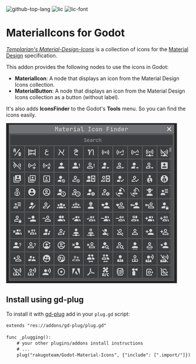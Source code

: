 ![github-top-lang][lang] ![lic] ![lic-font]

# MaterialIcons for Godot

[*Templarian's Material-Design-Icons*](https://github.com/templarian/MaterialDesign) is a collection of icons for the [Material Design](https://material.io/) specification.

This addon provides the following nodes to use the icons in Godot:
- **MaterialIcon**: A node that displays an icon from the Material Design Icons collection.
- **MaterialButton**: A node that displays an icon from the Material Design Icons collection as a button (without label).

It's also adds **IconsFinder** to the Godot's **Tools** menu.
So you can find the icons easily.

![IconsFinder Screen Shot](.assets/screenshot.png)

## Install using gd-plug
To install it with [gd-plug](https://github.com/imjp94/gd-plug) add in your `plug.gd` script:
```gdscript
extends "res://addons/gd-plug/plug.gd"

func _plugging():
	# your other plugins/addons install instructions
	# ...
	plug("rakugoteam/Godot-Material-Icons", {"include": [".import/"]})
```

[lic]: https://img.shields.io/github/license/rakugoteam/Godot-Material-Icons?style=flat-square&label=📃%20License&
[lang]: https://img.shields.io/github/languages/top/rakugoteam/Godot-Material-Icons?style=flat-square
[lic-font]:https://img.shields.io/static/v1.svg?label=📜%20Font%20License&message=Pictogrammers%20Free%20License&color=informational&style=flat-square
